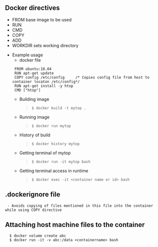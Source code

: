 
## Docker directives
   - FROM base image to be used
   - RUN
   - CMD
   - COPY
   - ADD
   - WORKDIR sets working directory
 
  + Example usage 
    - docker file
    ``` 
     FROM ubuntu:18.04
     RUN apt-get update
     COPY config /etc/config     /* Copies config file from host to container locaton /etc/config*/
     RUN apt-get install -y htop
     CMD ["htop"]
     ```
    - Building image
      > `$ docker build -t mytop .` 
    - Running image
      > `$ docker run mytop` 
    - History of build
      > `$ docker history mytop`
    - Getting terminal of mytop
      > `$ docker run -it mytop bash`
    - Getting terminal access in runtime
      > `$ docker exec -it <container name or id> bash`
      
  ## .dockerignore file
     - Avoids copying of files mentioned in this file into the container while using COPY directive
     
  ## Attaching host machine files to the container
     
      $ docker volume create abc
      $ docker run -it -v abc:/data <containername> bash
      
     
